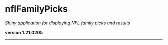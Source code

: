 # nflFamilyPicks

*Shiny application for displaying NFL family picks and results*

**version 1.21.0205**

----------
